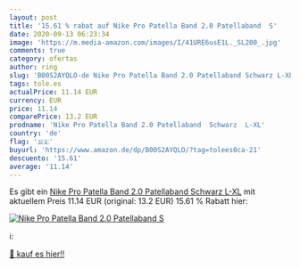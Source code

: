 ```yaml
---
layout: post
title: '15.61 % rabat auf Nike Pro Patella Band 2.0 Patellaband  S'
date: 2020-09-13 06:23:34
image: 'https://m.media-amazon.com/images/I/41URE6usE1L._SL200_.jpg'
comments: true
category: ofertas
author: ring
slug: 'B00S2AYQLO-de Nike Pro Patella Band 2.0 Patellaband Schwarz L-XL'
tags: tole.es
actualPrice: 11.14 EUR
currency: EUR
price: 11.14
comparePrice: 13.2 EUR
prodname: 'Nike Pro Patella Band 2.0 Patellaband  Schwarz  L-XL'
country: 'de'
flag: '🇩🇪'
buyurl: 'https://www.amazon.de/dp/B00S2AYQLO/?tag=tolees0ca-21'
descuento: '15.61'
average: '11.14'
---
```


Es gibt ein [Nike Pro Patella Band 2.0 Patellaband  Schwarz  L-XL](https://www.amazon.de/dp/B00S2AYQLO/?tag=tolees0ca-21) mit aktuellem Preis 11.14 EUR (original: 13.2 EUR) 15.61 % Rabatt hier:

[![Nike Pro Patella Band 2.0 Patellaband  S](https://m.media-amazon.com/images/I/41URE6usE1L._SL200_.jpg)](https://www.amazon.de/dp/B00S2AYQLO/?tag=tolees0ca-21)

ℹ️:


[🛒 kauf es hier!!](https://www.amazon.de/dp/B00S2AYQLO/?tag=tolees0ca-21)
